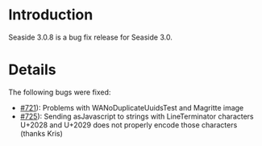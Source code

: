 # Introduction #
Seaside 3.0.8 is a bug fix release for Seaside 3.0.


# Details #

The following bugs were fixed:
  * [#721](https://github.com/SeasideSt/Seaside/issues/721)): 	Problems with WANoDuplicateUuidsTest and Magritte image
  * [#725](https://github.com/SeasideSt/Seaside/issues/725)): 	Sending asJavascript to strings with LineTerminator characters U+2028 and U+2029 does not properly encode those characters (thanks Kris)
